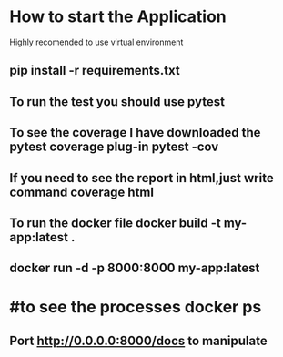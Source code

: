 # How to start the Application
Highly recomended to use virtual environment

## pip install -r requirements.txt
## To run the test you should use pytest
## To see the coverage I have downloaded the pytest coverage plug-in  pytest -cov 
## If you need to see the report in html,just write command coverage html
## To run the docker file docker build -t my-app:latest .         
## docker run -d -p 8000:8000      my-app:latest            
# #to see the processes docker ps   
## Port http://0.0.0.0:8000/docs to manipulate           